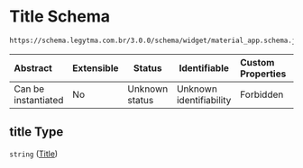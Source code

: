 # Title Schema

```txt
https://schema.legytma.com.br/3.0.0/schema/widget/material_app.schema.json#/properties/title
```




| Abstract            | Extensible | Status         | Identifiable            | Custom Properties | Additional Properties | Access Restrictions | Defined In                                                                                     |
| :------------------ | ---------- | -------------- | ----------------------- | :---------------- | --------------------- | ------------------- | ---------------------------------------------------------------------------------------------- |
| Can be instantiated | No         | Unknown status | Unknown identifiability | Forbidden         | Allowed               | none                | [material_app.schema.json\*](../schema/widget/material_app.schema.json) |

## title Type

`string` ([Title](material_app-properties-title.md))
